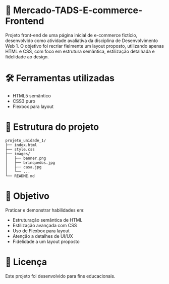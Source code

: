 # 🛒 Mercado-TADS-E-commerce-Frontend
Projeto front-end de uma página inicial de e-commerce fictício, desenvolvido como atividade avaliativa da disciplina de Desenvolvimento Web 1. O objetivo foi recriar fielmente um layout proposto, utilizando apenas HTML e CSS, com foco em estrutura semântica, estilização detalhada e fidelidade ao design.

# 🛠 Ferramentas utilizadas
- HTML5 semântico
- CSS3 puro
- Flexbox para layout

# 📁 Estrutura do projeto
```
projeto_unidade_1/
├── index.html
├── style.css
├── images/
│   ├── banner.png
│   ├── brinquedos.jpg
│   ├── casa.jpg
│   └── ...
└── README.md
```

# 🎯 Objetivo
Praticar e demonstrar habilidades em:

- Estruturação semântica de HTML
- Estilização avançada com CSS
- Uso de Flexbox para layout
- Atenção a detalhes de UI/UX
- Fidelidade a um layout proposto

# 📄 Licença
Este projeto foi desenvolvido para fins educacionais.
